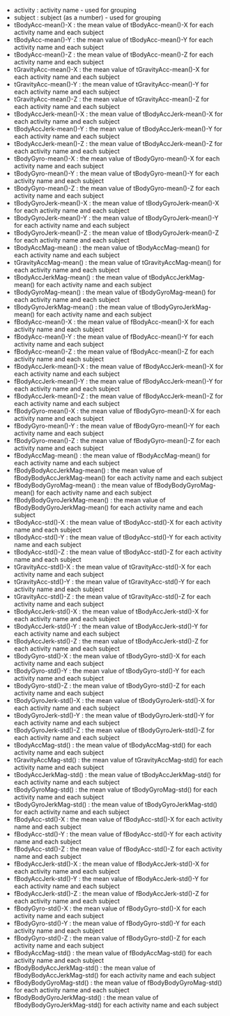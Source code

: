 * activity		:	activity name - used for grouping
* subject			:	subject (as a number) - used for grouping
* tBodyAcc-mean()-X	:	the mean value of tBodyAcc-mean()-X for each activity name and each subject
* tBodyAcc-mean()-Y	:	the mean value of tBodyAcc-mean()-Y for each activity name and each subject
* tBodyAcc-mean()-Z	:	the mean value of tBodyAcc-mean()-Z for each activity name and each subject
* tGravityAcc-mean()-X	:	the mean value of tGravityAcc-mean()-X for each activity name and each subject
* tGravityAcc-mean()-Y	:	the mean value of tGravityAcc-mean()-Y for each activity name and each subject
* tGravityAcc-mean()-Z	:	the mean value of tGravityAcc-mean()-Z for each activity name and each subject
* tBodyAccJerk-mean()-X	:	the mean value of tBodyAccJerk-mean()-X for each activity name and each subject
* tBodyAccJerk-mean()-Y	:	the mean value of tBodyAccJerk-mean()-Y for each activity name and each subject
* tBodyAccJerk-mean()-Z	:	the mean value of tBodyAccJerk-mean()-Z for each activity name and each subject
* tBodyGyro-mean()-X	:	the mean value of tBodyGyro-mean()-X for each activity name and each subject
* tBodyGyro-mean()-Y	:	the mean value of tBodyGyro-mean()-Y for each activity name and each subject
* tBodyGyro-mean()-Z	:	the mean value of tBodyGyro-mean()-Z for each activity name and each subject
* tBodyGyroJerk-mean()-X	:	the mean value of tBodyGyroJerk-mean()-X for each activity name and each subject
* tBodyGyroJerk-mean()-Y	:	the mean value of tBodyGyroJerk-mean()-Y for each activity name and each subject
* tBodyGyroJerk-mean()-Z	:	the mean value of tBodyGyroJerk-mean()-Z for each activity name and each subject
* tBodyAccMag-mean()	:	the mean value of tBodyAccMag-mean() for each activity name and each subject
* tGravityAccMag-mean()	:	the mean value of tGravityAccMag-mean() for each activity name and each subject
* tBodyAccJerkMag-mean()	:	the mean value of tBodyAccJerkMag-mean() for each activity name and each subject
* tBodyGyroMag-mean()	:	the mean value of tBodyGyroMag-mean() for each activity name and each subject
* tBodyGyroJerkMag-mean()	:	the mean value of tBodyGyroJerkMag-mean() for each activity name and each subject
* fBodyAcc-mean()-X	:	the mean value of fBodyAcc-mean()-X for each activity name and each subject
* fBodyAcc-mean()-Y	:	the mean value of fBodyAcc-mean()-Y for each activity name and each subject
* fBodyAcc-mean()-Z	:	the mean value of fBodyAcc-mean()-Z for each activity name and each subject
* fBodyAccJerk-mean()-X	:	the mean value of fBodyAccJerk-mean()-X for each activity name and each subject
* fBodyAccJerk-mean()-Y	:	the mean value of fBodyAccJerk-mean()-Y for each activity name and each subject
* fBodyAccJerk-mean()-Z	:	the mean value of fBodyAccJerk-mean()-Z for each activity name and each subject
* fBodyGyro-mean()-X	:	the mean value of fBodyGyro-mean()-X for each activity name and each subject
* fBodyGyro-mean()-Y	:	the mean value of fBodyGyro-mean()-Y for each activity name and each subject
* fBodyGyro-mean()-Z	:	the mean value of fBodyGyro-mean()-Z for each activity name and each subject
* fBodyAccMag-mean()	:	the mean value of fBodyAccMag-mean() for each activity name and each subject
* fBodyBodyAccJerkMag-mean()	:	the mean value of fBodyBodyAccJerkMag-mean() for each activity name and each subject
* fBodyBodyGyroMag-mean()	:	the mean value of fBodyBodyGyroMag-mean() for each activity name and each subject
* fBodyBodyGyroJerkMag-mean()	:	the mean value of fBodyBodyGyroJerkMag-mean() for each activity name and each subject
* tBodyAcc-std()-X	:	the mean value of tBodyAcc-std()-X for each activity name and each subject
* tBodyAcc-std()-Y	:	the mean value of tBodyAcc-std()-Y for each activity name and each subject
* tBodyAcc-std()-Z	:	the mean value of tBodyAcc-std()-Z for each activity name and each subject
* tGravityAcc-std()-X	:	the mean value of tGravityAcc-std()-X for each activity name and each subject
* tGravityAcc-std()-Y	:	the mean value of tGravityAcc-std()-Y for each activity name and each subject
* tGravityAcc-std()-Z	:	the mean value of tGravityAcc-std()-Z for each activity name and each subject
* tBodyAccJerk-std()-X	:	the mean value of tBodyAccJerk-std()-X for each activity name and each subject
* tBodyAccJerk-std()-Y	:	the mean value of tBodyAccJerk-std()-Y for each activity name and each subject
* tBodyAccJerk-std()-Z	:	the mean value of tBodyAccJerk-std()-Z for each activity name and each subject
* tBodyGyro-std()-X	:	the mean value of tBodyGyro-std()-X for each activity name and each subject
* tBodyGyro-std()-Y	:	the mean value of tBodyGyro-std()-Y for each activity name and each subject
* tBodyGyro-std()-Z	:	the mean value of tBodyGyro-std()-Z for each activity name and each subject
* tBodyGyroJerk-std()-X	:	the mean value of tBodyGyroJerk-std()-X for each activity name and each subject
* tBodyGyroJerk-std()-Y	:	the mean value of tBodyGyroJerk-std()-Y for each activity name and each subject
* tBodyGyroJerk-std()-Z	:	the mean value of tBodyGyroJerk-std()-Z for each activity name and each subject
* tBodyAccMag-std()	:	the mean value of tBodyAccMag-std() for each activity name and each subject
* tGravityAccMag-std()	:	the mean value of tGravityAccMag-std() for each activity name and each subject
* tBodyAccJerkMag-std()	:	the mean value of tBodyAccJerkMag-std() for each activity name and each subject
* tBodyGyroMag-std()	:	the mean value of tBodyGyroMag-std() for each activity name and each subject
* tBodyGyroJerkMag-std()	:	the mean value of tBodyGyroJerkMag-std() for each activity name and each subject
* fBodyAcc-std()-X	:	the mean value of fBodyAcc-std()-X for each activity name and each subject
* fBodyAcc-std()-Y	:	the mean value of fBodyAcc-std()-Y for each activity name and each subject
* fBodyAcc-std()-Z	:	the mean value of fBodyAcc-std()-Z for each activity name and each subject
* fBodyAccJerk-std()-X	:	the mean value of fBodyAccJerk-std()-X for each activity name and each subject
* fBodyAccJerk-std()-Y	:	the mean value of fBodyAccJerk-std()-Y for each activity name and each subject
* fBodyAccJerk-std()-Z	:	the mean value of fBodyAccJerk-std()-Z for each activity name and each subject
* fBodyGyro-std()-X	:	the mean value of fBodyGyro-std()-X for each activity name and each subject
* fBodyGyro-std()-Y	:	the mean value of fBodyGyro-std()-Y for each activity name and each subject
* fBodyGyro-std()-Z	:	the mean value of fBodyGyro-std()-Z for each activity name and each subject
* fBodyAccMag-std()	:	the mean value of fBodyAccMag-std() for each activity name and each subject
* fBodyBodyAccJerkMag-std()	:	the mean value of fBodyBodyAccJerkMag-std() for each activity name and each subject
* fBodyBodyGyroMag-std()	:	the mean value of fBodyBodyGyroMag-std() for each activity name and each subject
* fBodyBodyGyroJerkMag-std()	:	the mean value of fBodyBodyGyroJerkMag-std() for each activity name and each subject
